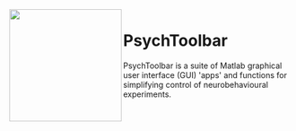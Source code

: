 <img src="https://github.com/Phenomenal-Cat/NIF-Toolbar/blob/main/NTB_Docs/source/_images/Logos/NTB%20Logo%20b.png" width="200px" align="left"> 

# PsychToolbar
PsychToolbar is a suite of Matlab graphical user interface (GUI) 'apps' and functions for simplifying control of neurobehavioural experiments.
